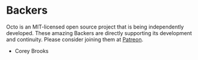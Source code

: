 # Backers

Octo is an MIT-licensed open source project that is being independently developed. These amazing Backers are directly supporting its development and continuity. Please consider joining them at [Patreon](https://www.patreon.com/voraciousdev).

- Corey Brooks
